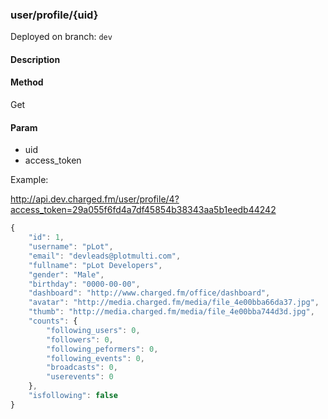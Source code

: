 ### **user/profile/{uid}**

Deployed on branch: `dev`

#### **Description**

#### **Method**

Get

#### **Param**

- uid
- access_token

Example:

http://api.dev.charged.fm/user/profile/4?access_token=29a055f6fd4a7df45854b38343aa5b1eedb44242

```javascript
{
    "id": 1,
    "username": "pLot",
    "email": "devleads@plotmulti.com",
    "fullname": "pLot Developers",
    "gender": "Male",
    "birthday": "0000-00-00",
    "dashboard": "http://www.charged.fm/office/dashboard",
    "avatar": "http://media.charged.fm/media/file_4e00bba66da37.jpg",
    "thumb": "http://media.charged.fm/media/file_4e00bba744d3d.jpg",
    "counts": {
        "following_users": 0,
        "followers": 0,
        "following_peformers": 0,
        "following_events": 0,
        "broadcasts": 0,
        "userevents": 0
    },
    "isfollowing": false
}
```
